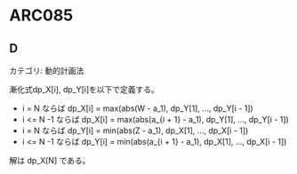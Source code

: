 # ARC085

## D
カテゴリ: 動的計画法

漸化式dp_X[i], dp_Y[i]を以下で定義する。

* i = N ならば dp_X[i] = max(abs(W - a_1), dp_Y[1], ..., dp_Y[i - 1])
* i <= N -1 ならば dp_X[i] = max(abs(a_{i + 1} - a_1), dp_Y[1], ..., dp_Y[i - 1])
* i = N ならば dp_Y[i] = min(abs(Z - a_1), dp_X[1], ..., dp_X[i - 1])
* i <= N -1 ならば dp_Y[i] = min(abs(a_{i + 1} - a_1), dp_X[1], ..., dp_X[i - 1])

解は dp_X[N] である。
